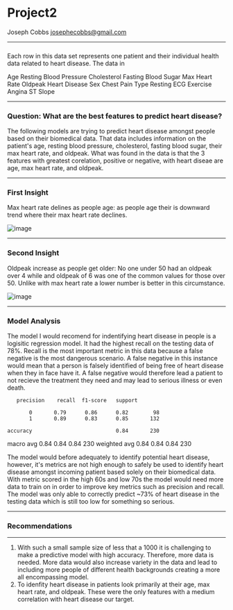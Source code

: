 # Project2

Joseph Cobbs
josephecobbs@gmail.com


---
###

Each row in this data set represents one patient and their individual health data related to heart disease. The data in

Age 
Resting Blood Pressure 
Cholesterol 
Fasting Blood Sugar 
Max Heart Rate
Oldpeak
Heart Disease 
Sex
Chest Pain Type
Resting ECG
Exercise Angina
ST Slope


---
### Question: What are the best features to predict heart disease?
The following models are trying to predict heart disease amongst people based on their biomedical data. That data includes information on the patient's age, resting blood pressure, cholesterol, fasting blood sugar, their max heart rate, and oldpeak. What was found in the data is that the 3 features with greatest corelation, positive or negative, with heart diseae are age, max heart rate, and oldpeak. 

---
### First Insight
Max heart rate delines as people age: as people age their is downward trend where their max heart rate declines.

![image](https://user-images.githubusercontent.com/49537432/225137283-df658c7e-3b51-4145-b749-6f0af2de7d27.png)

---
### Second Insight
Oldpeak increase as people get older: No one under 50 had an oldpeak over 4 while and oldpeak of 6 was one of the common values for those over 50. Unlike with max heart rate a lower number is better in this circumstance. 

![image](https://user-images.githubusercontent.com/49537432/222756230-d9c572d5-aff5-442c-928b-3105dd850b63.png)

---
### Model Analysis

The model I would recomend for indentifying heart disease in people is a logisitic regression model. It had the highest recall on the testing data of 78%. Recall is the most important metric in this data because a false negative is the most dangerous scenario. A false negative in this instance would mean that a person is falsely identified of being free of heart disease when they in face have it. A false negative would therefore lead a patient to not recieve the treatment they need and may lead to serious illness or even death. 

       precision    recall  f1-score   support

           0       0.79      0.86      0.82        98
           1       0.89      0.83      0.85       132

    accuracy                           0.84       230
   macro avg       0.84      0.84      0.84       230
weighted avg       0.84      0.84      0.84       230


The model would before adequately to identify potential heart disease, however, it's metrics are not high enough to safely be used to identify heart disease amongst incoming patient based solely on their biomedical data. With metric scored in the high 60s and low 70s the model would need more data to train on in order to improve key metrics such as precision and recall. The model was only able to correctly predict ~73% of heart disease in the testing data which is still too low for something so serious. 

---

### Recommendations 
---
1. With such a small sample size of less that a 1000 it is challenging to make a predictive model with high accuracy. Therefore, more data is needed. More data would also increase variety in the data and lead to including more people of different health backgrounds creating a more all encompassing model. 
2. To idenfity heart disease in patients look primarily at their age, max heart rate, and oldpeak. These were the only features with a medium correlation with heart disease our target. 
